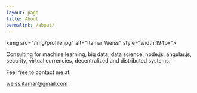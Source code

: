```yaml
---
layout: page
title: About
permalink: /about/
---
```


<img src="/img/profile.jpg" alt="Itamar Weiss" style="width:194px"\>

Consulting for machine learning, big data, data science, node.js, angular.js, security,
virtual currencies, decentralized and distributed systems.

Feel free to contact me at:

weiss.itamar@gmail.com
